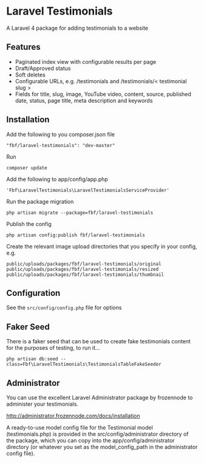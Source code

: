 Laravel Testimonials
====================

A Laravel 4 package for adding testimonials to a website

## Features

* Paginated index view with configurable results per page
* Draft/Approved status
* Soft deletes
* Configurable URLs, e.g. /testimonials and /testimonials/< testimonial slug >
* Fields for title, slug, image, YouTube video, content, source, published date, status, page title, meta description and keywords

## Installation

Add the following to you composer.json file

    "fbf/laravel-testimonials": "dev-master"

Run

    composer update

Add the following to app/config/app.php

    'Fbf\LaravelTestimonials\LaravelTestimonialsServiceProvider'

Run the package migration

    php artisan migrate --package=fbf/laravel-testimonials

Publish the config

    php artisan config:publish fbf/laravel-testimonials

Create the relevant image upload directories that you specify in your config, e.g.

    public/uploads/packages/fbf/laravel-testimonials/original
    public/uploads/packages/fbf/laravel-testimonials/resized
    public/uploads/packages/fbf/laravel-testimonials/thumbnail

## Configuration

See the `src/config/config.php` file for options

## Faker Seed

There is a faker seed that can be used to create fake testimonials content for the purposes of testing, to run it...

    php artisan db:seed --class=Fbf\LaravelTestimonials\TestimonialsTableFakeSeeder

## Administrator

You can use the excellent Laravel Administrator package by frozennode to administer your testimonials.

http://administrator.frozennode.com/docs/installation

A ready-to-use model config file for the Testimonial model (testimonials.php) is provided in the src/config/administrator directory of the package, which you can copy into the app/config/administrator directory (or whatever you set as the model_config_path in the administrator config file).